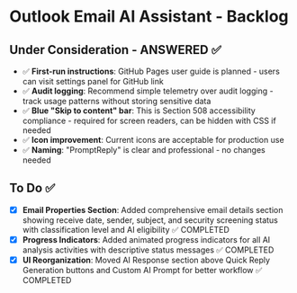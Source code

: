 # Outlook Email AI Assistant - Backlog

## Under Consideration - ANSWERED ✅
- ✅ **First-run instructions**: GitHub Pages user guide is planned - users can visit settings panel for GitHub link
- ✅ **Audit logging**: Recommend simple telemetry over audit logging - track usage patterns without storing sensitive data
- ✅ **Blue "Skip to content" bar**: This is Section 508 accessibility compliance - required for screen readers, can be hidden with CSS if needed
- ✅ **Icon improvement**: Current icons are acceptable for production use
- ✅ **Naming**: "PromptReply" is clear and professional - no changes needed  



## To Do ✅
- [x] **Email Properties Section**: Added comprehensive email details section showing receive date, sender, subject, and security screening status with classification level and AI eligibility ✅ COMPLETED
- [x] **Progress Indicators**: Added animated progress indicators for all AI analysis activities with descriptive status messages ✅ COMPLETED
- [x] **UI Reorganization**: Moved AI Response section above Quick Reply Generation buttons and Custom AI Prompt for better workflow ✅ COMPLETED
